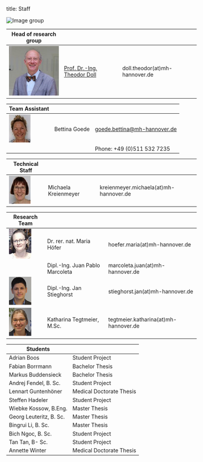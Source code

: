 title: Staff

![Image group](Gruppe.png)


|Head of research group|        |   |
|--------------|:---------------|----|
|![Image Theo Doll](Doll2.png)|[Prof. Dr.-Ing. Theodor Doll](pagedoll.html)|	doll.theodor(at)mh-hannover.de|   



|Team Assistant   |       |   |
|--------------|:---------------------|------|
|![Image Bettina Goede](Betti.jpg) | Bettina Goede	| goede.bettina@mh-hannover.de|
|                                   |                 |	Phone: +49 (0)511 532 7235 |

|Technical Staff|                     |      |
|--------------|---------------------|------|
|![Michaela Kreienmeyer](Michaela.jpg) | Michaela Kreienmeyer	|	kreienmeyer.michaela(at)mh-hannover.de     |

|Research Team  |    |  |
|---------|:------|------|
|![Image Maria Höfer](Maria.png) | Dr. rer. nat. Maria Höfer | hoefer.maria(at)mh-hannover.de |
|   | Dipl.-Ing. Juan Pablo Marcoleta | marcoleta.juan(at)mh-hannover.de|
|![Image Jan Stieghorst ](Jan.png) |  Dipl.-Ing. Jan Stieghorst|	stieghorst.jan(at)mh-hannover.de|    
|![Image Katharina Tegtmeier](Katharina.png)  | Katharina Tegtmeier, M.Sc. 	|	tegtmeier.katharina(at)mh-hannover.de | 



|  Students   ||
|-----------|-------------|
|Adrian Boos | Student Project|
|Fabian Borrmann | Bachelor Thesis|
|Markus Buddensieck | Bachelor Thesis|
|Andrej Fendel, B. Sc.|Student Project|
|Lennart Guntenhöner |Medical Doctorate Thesis |
|Steffen Hadeler|Student Project|
|Wiebke Kossow, B.Eng. | Master Thesis|
|Georg Leuteritz, B. Sc. | Master Thesis|
|Bingrui Li, B. Sc. | Master Thesis|
|Bich Ngoc, B. Sc.| Student Project|
|Tan Tan, B- Sc. | Student Project|
|Annette Winter | Medical Doctorate Thesis|

